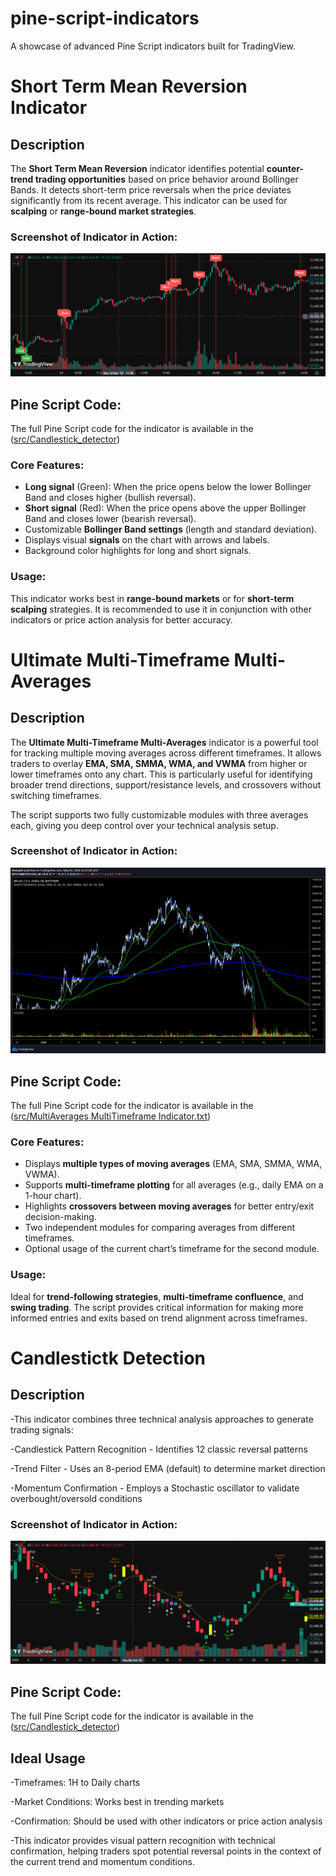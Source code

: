 # pine-script-indicators
A showcase of advanced Pine Script indicators built for TradingView.
# Short Term Mean Reversion Indicator

## Description
The **Short Term Mean Reversion** indicator identifies potential **counter-trend trading opportunities** based on price behavior around Bollinger Bands. It detects short-term price reversals when the price deviates significantly from its recent average. This indicator can be used for **scalping** or **range-bound market strategies**.

### **Screenshot of Indicator in Action:**
![Short Term Mean Reversion Indicator](screenshots/short_term_mean_reversion.png)

## Pine Script Code:
The full Pine Script code for the indicator is available in the ([src/Candlestick_detector](https://github.com/Pa1Tiwari/pine-script-indicators/blob/9f35701308fbdca8d7f4c66c6f8189fd407e2705/src/short_term_mean_reversion.pine))

### **Core Features:**
- **Long signal** (Green): When the price opens below the lower Bollinger Band and closes higher (bullish reversal).
- **Short signal** (Red): When the price opens above the upper Bollinger Band and closes lower (bearish reversal).
- Customizable **Bollinger Band settings** (length and standard deviation).
- Displays visual **signals** on the chart with arrows and labels.
- Background color highlights for long and short signals.


### **Usage:**
This indicator works best in **range-bound markets** or for **short-term scalping** strategies. It is recommended to use it in conjunction with other indicators or price action analysis for better accuracy.


# Ultimate Multi-Timeframe Multi-Averages

## Description
The **Ultimate Multi-Timeframe Multi-Averages** indicator is a powerful tool for tracking multiple moving averages across different timeframes. It allows traders to overlay **EMA, SMA, SMMA, WMA, and VWMA** from higher or lower timeframes onto any chart. This is particularly useful for identifying broader trend directions, support/resistance levels, and crossovers without switching timeframes.

The script supports two fully customizable modules with three averages each, giving you deep control over your technical analysis setup.

### **Screenshot of Indicator in Action:**
![Ultimate Multi-Timeframe Multi-Averages](screenshots/[preview]_MultiAverages_MultiTimeframe.png)


## Pine Script Code:
The full Pine Script code for the indicator is available in the ([src/MultiAverages MultiTimeframe Indicator.txt](https://github.com/Pa1Tiwari/pine-script-indicators/blob/fd27fac7fa58ad82d5945e25de8b4069d6fff730/src/MultiAverages%20MultiTimeframe%20Indicator.txt))


### **Core Features:**
- Displays **multiple types of moving averages** (EMA, SMA, SMMA, WMA, VWMA).
- Supports **multi-timeframe plotting** for all averages (e.g., daily EMA on a 1-hour chart).
- Highlights **crossovers between moving averages** for better entry/exit decision-making.
- Two independent modules for comparing averages from different timeframes.
- Optional usage of the current chart’s timeframe for the second module.


### **Usage:**
Ideal for **trend-following strategies**, **multi-timeframe confluence**, and **swing trading**. The script provides critical information for making more informed entries and exits based on trend alignment across timeframes.

# Candlestictk Detection

## Description

-This indicator combines three technical analysis approaches to generate trading signals:

-Candlestick Pattern Recognition - Identifies 12 classic reversal patterns

-Trend Filter - Uses an 8-period EMA (default) to determine market direction

-Momentum Confirmation - Employs a Stochastic oscillator to validate overbought/oversold conditions

### **Screenshot of Indicator in Action:**
![candlestick_detection](screenshots/candlestick_detection.png)

## Pine Script Code:
The full Pine Script code for the indicator is available in the ([src/Candlestick_detector](https://github.com/Pa1Tiwari/pine-script-indicators/blob/a0cc8bc976fec19013132291e7acba6cddcefe00/src/Candlestick_detector))

## Ideal Usage
-Timeframes: 1H to Daily charts

-Market Conditions: Works best in trending markets

-Confirmation: Should be used with other indicators or price action analysis

-This indicator provides visual pattern recognition with technical confirmation, helping traders spot potential reversal points in the context of the current trend and momentum conditions.


